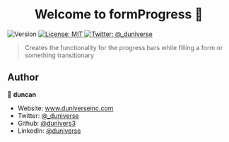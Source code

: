 <h1 align="center">Welcome to formProgress 👋</h1>
<p>
  <img alt="Version" src="https://img.shields.io/badge/version-0.0.1-blue.svg?cacheSeconds=2592000" />
  <a href="#" target="_blank">
    <img alt="License: MIT" src="https://img.shields.io/badge/License-MIT-yellow.svg" />
  </a>
  <a href="https://twitter.com/_duniverse" target="_blank">
    <img alt="Twitter: @_duniverse" src="https://img.shields.io/twitter/follow/@_duniverse.svg?style=social" />
  </a>
</p>

> Creates the functionality for the progress bars while filling a form or something transitionary

## Author

👤 **duncan**

- Website: www.duniverseinc.com
- Twitter: [@\_duniverse](https://twitter.com/_duniverse)
- Github: [@dunivers3](https://github.com/dunivers3)
- LinkedIn: [@duniverse](https://linkedin.com/in/duniverse)

